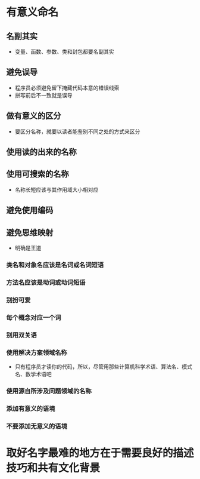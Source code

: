# 有意义命名

## 名副其实
- 变量、函数、参数、类和封包都要名副其实

## 避免误导
- 程序员必须避免留下掩藏代码本意的错误线索
- 拼写前后不一致就是误导

## 做有意义的区分
- 要区分名称，就要以读者能鉴别不同之处的方式来区分

## 使用读的出来的名称

## 使用可搜索的名称
- 名称长短应该与其作用域大小相对应

## 避免使用编码

## 避免思维映射
- 明确是王道

### 类名和对象名应该是名词或名词短语
### 方法名应该是动词或动词短语
### 别扮可爱
### 每个概念对应一个词
### 别用双关语
### 使用解决方案领域名称
- 只有程序员才读你的代码，所以，尽管用那些计算机科学术语、算法名、模式名、数学术语吧
### 使用源自所涉及问题领域的名称
### 添加有意义的语境
### 不要添加无意义的语境

# 取好名字最难的地方在于需要良好的描述技巧和共有文化背景
